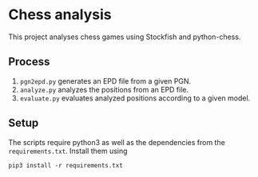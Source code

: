 # Chess analysis

This project analyses chess games using Stockfish and python-chess.

## Process
1. `pgn2epd.py` generates an EPD file from a given PGN.
2. `analyze.py` analyzes the positions from an EPD file.
3. `evaluate.py` evaluates analyzed positions according to a given model.

## Setup
The scripts require python3 as well as the dependencies from the `requirements.txt`. Install them using
```
pip3 install -r requirements.txt
```
